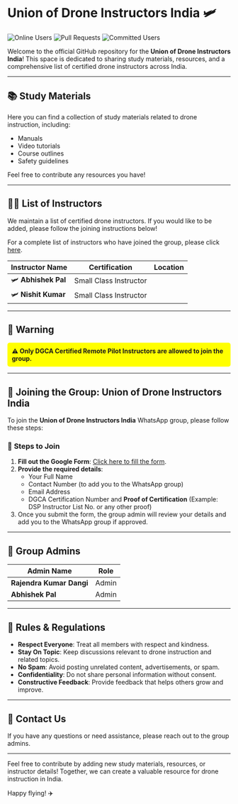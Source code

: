 # Union of Drone Instructors India 🛩️

![Online Users](https://img.shields.io/badge/Online%20Users-5-brightgreen)
![Pull Requests](https://img.shields.io/badge/Pull%20Requests-2-blue)
![Committed Users](https://img.shields.io/badge/Committed%20Users-10-orange)

Welcome to the official GitHub repository for the **Union of Drone Instructors India**! This space is dedicated to sharing study materials, resources, and a comprehensive list of certified drone instructors across India.

---

## 📚 Study Materials

Here you can find a collection of study materials related to drone instruction, including:

- Manuals
- Video tutorials
- Course outlines
- Safety guidelines

Feel free to contribute any resources you have!

---

## 🧑‍🏫 List of Instructors

We maintain a list of certified drone instructors. If you would like to be added, please follow the joining instructions below!

For a complete list of instructors who have joined the group, please click [here](Instructors.md).

| **Instructor Name**  | **Certification**         | **Location**       |
|----------------------|---------------------------|--------------------|
| 🛩️ **Abhishek Pal**   | Small Class Instructor     |                    |
| 🛩️ **Nishit Kumar**   | Small Class Instructor     |                    |

---

## 🚨 **Warning**

<div style="background-color: yellow; padding: 10px; border-radius: 5px;">
  <strong>⚠️ Only DGCA Certified Remote Pilot Instructors are allowed to join the group.</strong>
</div>

---

## 🤝 Joining the Group: Union of Drone Instructors India

To join the **Union of Drone Instructors India** WhatsApp group, please follow these steps:

### 📝 **Steps to Join**

1. **Fill out the Google Form**: [Click here to fill the form](https://docs.google.com/forms/d/e/1FAIpQLScCmTjQtRU-Ibf2KhJqtbUsxu4JzcPMheTRzmEtRy7x5o7Weg/viewform).
2. **Provide the required details**:
   - Your Full Name
   - Contact Number (to add you to the WhatsApp group)
   - Email Address
   - DGCA Certification Number and **Proof of Certification** (Example: DSP Instructor List No. or any other proof)
3. Once you submit the form, the group admin will review your details and add you to the WhatsApp group if approved.

---

## 👥 Group Admins

| **Admin Name**             | **Role**                    |
|----------------------------|-----------------------------|
| **Rajendra Kumar Dangi**    | Admin                       |
| **Abhishek Pal**            | Admin                       |

---

## 📜 Rules & Regulations

- **Respect Everyone**: Treat all members with respect and kindness.
- **Stay On Topic**: Keep discussions relevant to drone instruction and related topics.
- **No Spam**: Avoid posting unrelated content, advertisements, or spam.
- **Confidentiality**: Do not share personal information without consent.
- **Constructive Feedback**: Provide feedback that helps others grow and improve.

---

## 📩 Contact Us

If you have any questions or need assistance, please reach out to the group admins.

---

Feel free to contribute by adding new study materials, resources, or instructor details! Together, we can create a valuable resource for drone instruction in India.

Happy flying! ✈️
